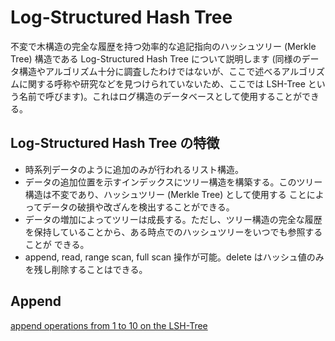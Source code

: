 # Log-Structured Hash Tree

不変で木構造の完全な履歴を持つ効率的な追記指向のハッシュツリー (Merkle Tree) 構造である Log-Structured Hash Tree について説明します
(同様のデータ構造やアルゴリズム十分に調査したわけではないが、ここで述べるアルゴリズムに関する呼称や研究などを見つけられていないため、ここでは
LSH-Tree という名前で呼びます)。これはログ構造のデータベースとして使用することができる。

## Log-Structured Hash Tree の特徴

* 時系列データのように追加のみが行われるリスト構造。
* データの追加位置を示すインデックスにツリー構造を構築する。このツリー構造は不変であり、ハッシュツリー (Merkle Tree) として使用する
  ことによってデータの破損や改ざんを検出することができる。
* データの増加によってツリーは成長する。ただし、ツリー構造の完全な履歴を保持していることから、ある時点でのハッシュツリーをいつでも参照することが
  できる。
* append, read, range scan, full scan 操作が可能。delete はハッシュ値のみを残し削除することはできる。

## Append

[append operations from 1 to 10 on the LSH-Tree](../hazmat-contents/docroot/mox/algorithm/structural-algorithm/lsh-tree/xash-tree.png)
